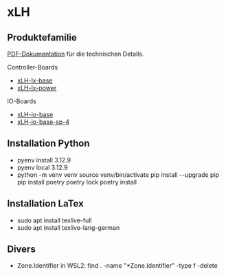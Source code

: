 # xLH
## Produktefamilie
[PDF-Dokumentation](docs/latex/pdf/) für die technischen Details.

Controller-Boards
- [xLH-lx-base](docs/latex/pdf/xLH-lx-base.pdf)
- [xLH-lx-power](docs/latex/pdf/xLH-lx-power.pdf)

IO-Boards
- [xLH-io-base](docs/latex/pdf/xLH-io-base.pdf)
- [xLH-io-base-sp-4](docs/latex/pdf/xLH-io-base-sp-4.pdf)

## Installation Python
- pyenv install 3.12.9
- pyenv local 3.12.9
- python -m venv venv
source venv/bin/activate
pip install --upgrade pip
pip install poetry
poetry lock
poetry install

## Installation LaTex
- sudo apt install texlive-full
- sudo apt install texlive-lang-german

## Divers
- Zone.Identifier in WSL2: find . -name "*Zone.Identifier" -type f -delete